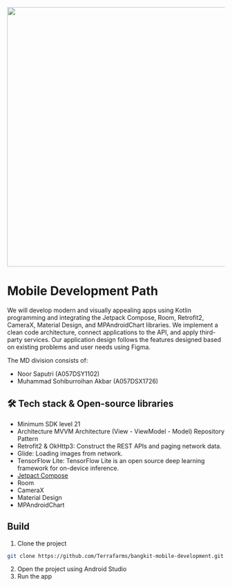 <img src="https://github.com/TemanSawit/TemanSawitApp/assets/92320588/8f1164de-88f0-4eca-9270-bf40219bb6fd"  width="1000" height="600">

# Mobile Development Path

We will develop modern and visually appealing apps using Kotlin programming and integrating the Jetpack Compose, Room, Retrofit2, CameraX, Material Design, and MPAndroidChart libraries. We implement a clean code architecture, connect applications to the API, and apply third-party services. Our application design follows the features designed based on existing problems and user needs using Figma.

The MD division consists of:

- Noor Saputri (A057DSY1102)
- Muhammad Sohiburroihan Akbar (A057DSX1726)


## 🛠️ Tech stack & Open-source libraries
<!-- Test -->
- Minimum SDK level 21
- Architecture
MVVM Architecture (View - ViewModel - Model)
Repository Pattern
- Retrofit2 & OkHttp3: Construct the REST APIs and paging network data.
- Glide: Loading images from network.
- TensorFlow Lite: TensorFlow Lite is an open source deep learning framework for on-device inference.
- [Jetpact Compose](https://developer.android.com/jetpack/compose?gclid=CjwKCAjwkLCkBhA9EiwAka9QRoDjsHwvjkPI1IqNOZk6H4kdF3VYhhhCG0pKZXUIxHW3jD3W2eDuHBoClgIQAvD_BwE&gclsrc=aw.ds)
-  Room
-  CameraX
-  Material Design
-  MPAndroidChart

## Build
<!-- Test -->
1. Clone the project
```bash
git clone https://github.com/Terrafarms/bangkit-mobile-development.git
```
2. Open the project using Android Studio
3. Run the app



